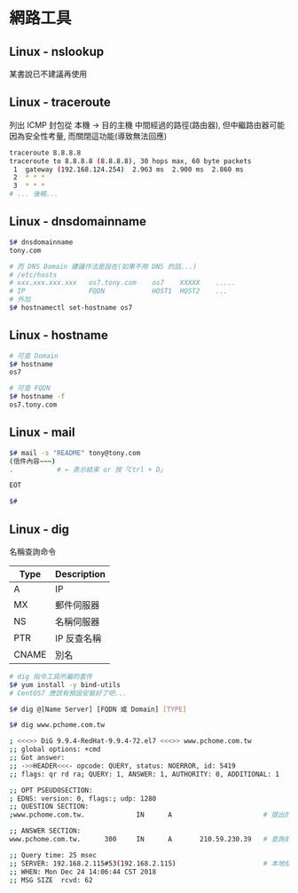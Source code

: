 # 網路工具

## Linux - nslookup

某書說已不建議再使用


## Linux - traceroute

列出 ICMP 封包從 本機 -> 目的主機 中間經過的路徑(路由器), 但中繼路由器可能因為安全性考量, 而關閉這功能(導致無法回應)

```sh
traceroute 8.8.8.8
traceroute to 8.8.8.8 (8.8.8.8), 30 hops max, 60 byte packets
 1  gateway (192.168.124.254)  2.963 ms  2.900 ms  2.860 ms
 2  * * *
 3  * * *
# ... 後略...
```

## Linux - dnsdomainname

```sh
$# dnsdomainname
tony.com

# 而 DNS Domain 建議作法是設在(如果不用 DNS 的話...)
# /etc/hosts
# xxx.xxx.xxx.xxx   os7.tony.com    os7    XXXXX    .....
# IP                FQDN            HOST1  HOST2    ...
# 外加
$# hostnamectl set-hostname os7
```

## Linux - hostname

```sh
# 可查 Domain
$# hostname
os7

# 可查 FQDN
$# hostname -f
os7.tony.com
```

## Linux - mail

```sh
$# mail -s "README" tony@tony.com
(信件內容~~~)
.           # ← 表示結束 or 按「Ctrl + D」

EOT

$# 
```


## Linux - dig

名稱查詢命令

Type  | Description
----- | ----------------
A     | IP
MX    | 郵件伺服器
NS    | 名稱伺服器
PTR   | IP 反查名稱
CNAME | 別名

```sh
# dig 指令工具所屬的套件
$# yum install -y bind-utils
# CentOS7 應該有預設安裝好了吧...

$# dig @[Name Server] [FQDN 或 Domain] [TYPE]

$# dig www.pchome.com.tw

; <<<>> DiG 9.9.4-RedHat-9.9.4-72.el7 <<<>> www.pchome.com.tw
;; global options: +cmd
;; Got answer:
;; ->>HEADER<<<- opcode: QUERY, status: NOERROR, id: 5419
;; flags: qr rd ra; QUERY: 1, ANSWER: 1, AUTHORITY: 0, ADDITIONAL: 1

;; OPT PSEUDOSECTION:
; EDNS: version: 0, flags:; udp: 1280
;; QUESTION SECTION:
;www.pchome.com.tw.             IN      A                       # 提出的查詢問題

;; ANSWER SECTION:
www.pchome.com.tw.      300     IN      A       210.59.230.39   # 查詢到的回答

;; Query time: 25 msec
;; SERVER: 192.168.2.115#53(192.168.2.115)                      # 本地使用的 DNS
;; WHEN: Mon Dec 24 14:06:44 CST 2018
;; MSG SIZE  rcvd: 62

```
